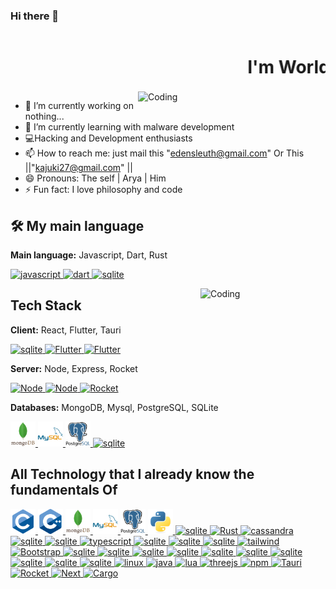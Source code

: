 ### Hi there 👋

<marquee><h1> I'm Worldsavior | Arya </h1></marquee>
<img align="right" alt="Coding" width="300" src="https://media.tenor.com/5ry-200hErMAAAAd/hacker-hacker-man.gif">
- 🔭 I’m currently working on nothing...
- 🌱 I’m currently learning with malware development
- 💻Hacking and Development enthusiasts
- 📫 How to reach me: just mail this "edensleuth@gmail.com" Or This ||"kajuki27@gmail.com" ||
- 😄 Pronouns: The self | Arya | Him
- ⚡ Fun fact: I love philosophy and code

## 🛠 My main language

**Main language:** Javascript, Dart, Rust

<a href="https://javascript.info/" target="_blank" rel="noreferrer"> <img src="https://upload.vectorlogo.zone/logos/javascript/images/239ec8a4-163e-4792-83b6-3f6d96911757.svg" alt="javascript" width="50" height="50"/> </a>
<a href="https://dart.dev/" target="_blank" rel="noreferrer"> <img src="https://www.vectorlogo.zone/logos/dartlang/dartlang-icon.svg" alt="dart" width="50" height="50"/> </a>
<a href="https://www.rust-lang.org/" target="_blank" rel="noreferrer"> <img src="https://www.vectorlogo.zone/logos/rust-lang/rust-lang-icon.svg" alt="sqlite" width="50" height="50"/> </a>

<img align="right" alt="Coding" width="200" src="https://media.tenor.com/Hg4jUD7qrYMAAAAC/hack-the-planet-hacker-cat.gif">

## Tech Stack

**Client:** React, Flutter, Tauri

<a href="https://react.dev/" target="_blank" rel="noreferrer"> <img src="https://www.vectorlogo.zone/logos/reactjs/reactjs-icon.svg" alt="sqlite" width="40" height="40"/> </a>
<a href="https://flutter.dev/" target="_blank" rel="noreferrer"> <img src="https://www.vectorlogo.zone/logos/flutterio/flutterio-icon.svg" alt="Flutter" width="40" height="40"/> </a>
<a href="https://tauri.app/" target="_blank" rel="noreferrer"> <img src="https://seeklogo.com/images/T/tauri-logo-39352BD5A1-seeklogo.com.png" alt="Flutter" width="40" height="40"/> </a>

**Server:** Node, Express, Rocket

<a href="https://nodejs.org/e" target="_blank" rel="noreferrer"> <img src="https://www.vectorlogo.zone/logos/nodejs/nodejs-icon.svg" alt="Node" width="40" height="40"/> </a>
<a href="https://nodejs.org/e" target="_blank" rel="noreferrer"> <img src="https://www.mementotech.in/assets/images/icons/express.png" alt="Node" width="40" height="40"/> </a>
<a href="https://rocket.rs/" target="_blank" rel="noreferrer"> <img src="https://rocket.rs/images/logo-boxed.png" alt="Rocket" width="40" height="40"/> </a>

**Databases:** MongoDB, Mysql, PostgreSQL, SQLite

<a href="https://www.mongodb.com/" target="_blank" rel="noreferrer"> <img src="https://raw.githubusercontent.com/devicons/devicon/master/icons/mongodb/mongodb-original-wordmark.svg" alt="mongodb" width="40" height="40"/> </a>
<a href="https://www.mysql.com/" target="_blank" rel="noreferrer"> <img src="https://raw.githubusercontent.com/devicons/devicon/master/icons/mysql/mysql-original-wordmark.svg" alt="mysql" width="40" height="40"/> </a>
<a href="https://www.postgresql.org" target="_blank" rel="noreferrer"> <img src="https://raw.githubusercontent.com/devicons/devicon/master/icons/postgresql/postgresql-original-wordmark.svg" alt="postgresql" width="40" height="40"/> </a>
<a href="https://www.sqlite.org/" target="_blank" rel="noreferrer"> <img src="https://www.vectorlogo.zone/logos/sqlite/sqlite-icon.svg" alt="sqlite" width="40" height="40"/> </a>



## All Technology that I already know the fundamentals Of

<p align="left"> <a href="https://www.cprogramming.com/" target="_blank" rel="noreferrer"> <img src="https://raw.githubusercontent.com/devicons/devicon/master/icons/c/c-original.svg" alt="c" width="40" height="40"/> </a> <a href="https://www.w3schools.com/cpp/" target="_blank" rel="noreferrer"> <img src="https://raw.githubusercontent.com/devicons/devicon/master/icons/cplusplus/cplusplus-original.svg" alt="cplusplus" width="40" height="40"/> </a>  <a href="https://www.mongodb.com/" target="_blank" rel="noreferrer"> <img src="https://raw.githubusercontent.com/devicons/devicon/master/icons/mongodb/mongodb-original-wordmark.svg" alt="mongodb" width="40" height="40"/> </a> <a href="https://www.mysql.com/" target="_blank" rel="noreferrer"> <img src="https://raw.githubusercontent.com/devicons/devicon/master/icons/mysql/mysql-original-wordmark.svg" alt="mysql" width="40" height="40"/> </a>  <a href="https://www.postgresql.org" target="_blank" rel="noreferrer"> <img src="https://raw.githubusercontent.com/devicons/devicon/master/icons/postgresql/postgresql-original-wordmark.svg" alt="postgresql" width="40" height="40"/> </a> <a href="https://www.python.org" target="_blank" rel="noreferrer"> <img src="https://raw.githubusercontent.com/devicons/devicon/master/icons/python/python-original.svg" alt="python" width="40" height="40"/> </a>   <a href="https://www.sqlite.org/" target="_blank" rel="noreferrer"> <img src="https://www.vectorlogo.zone/logos/sqlite/sqlite-icon.svg" alt="sqlite" width="40" height="40"/> </a>
<a href="https://www.rust-lang.org/" target="_blank" rel="noreferrer"> <img src="https://www.vectorlogo.zone/logos/rust-lang/rust-lang-icon.svg" alt="Rust" width="40" height="40"/> </a>
<a href="https://cassandra.apache.org/_/index.html" target="_blank" rel="noreferrer"> <img src="https://www.vectorlogo.zone/logos/apache_cassandra/apache_cassandra-icon.svg" alt="cassandra" width="40" height="40"/> </a>
<a href="https://www.w3schools.com/Css/" target="_blank" rel="noreferrer"> <img src="https://www.vectorlogo.zone/logos/w3_css/w3_css-icon.svg" alt="sqlite" width="40" height="40"/> </a>
<a href="https://www.php.net/" target="_blank" rel="noreferrer"> <img src="https://www.vectorlogo.zone/logos/php/php-icon.svg" alt="sqlite" width="40" height="40"/> </a>
 <a href="https://www.typescriptlang.org" target="_blank" rel="noreferrer"> <img src="https://cdn.icon-icons.com/icons2/2107/PNG/512/file_type_typescript_official_icon_130107.png" alt="typescript" width="40" height="40"/> </a>
<a href="https://react.dev/" target="_blank" rel="noreferrer"> <img src="https://www.vectorlogo.zone/logos/reactjs/reactjs-icon.svg" alt="sqlite" width="40" height="40"/> </a>
<a href="https://www.figma.com/" target="_blank" rel="noreferrer"> <img src="https://www.vectorlogo.zone/logos/figma/figma-icon.svg" alt="sqlite" width="40" height="40"/> </a>
<a href="https://flutter.dev/" target="_blank" rel="noreferrer"> <img src="https://www.vectorlogo.zone/logos/flutterio/flutterio-icon.svg" alt="sqlite" width="40" height="40"/> </a>
<a href="https://tailwindui.com/" target="_blank" rel="noreferrer"> <img src="https://www.scottbrady91.com/img/logos/tailwind.png" alt="tailwind" width="40" height="40"/> </a>
 <a href="https://getbootstrap.com/" target="_blank" rel="noreferrer"> <img src="https://www.drupal.org/files/project-images/bootstrap-stack.png" alt="Bootstrap" width="40" height="40"/> </a>
<a href="https://eslint.org/" target="_blank" rel="noreferrer"> <img src="https://www.vectorlogo.zone/logos/eslint/eslint-icon.svg" alt="sqlite" width="40" height="40"/> </a>
<a href="https://www.docker.com/" target="_blank" rel="noreferrer"> <img src="https://www.vectorlogo.zone/logos/docker/docker-icon.svg" alt="sqlite" width="40" height="40"/> </a>
<a href="https://dart.dev/" target="_blank" rel="noreferrer"> <img src="https://www.vectorlogo.zone/logos/dartlang/dartlang-icon.svg" alt="sqlite" width="40" height="40"/> </a>
<a href="https://github.com/" target="_blank" rel="noreferrer"> <img src="https://www.vectorlogo.zone/logos/git-scm/git-scm-icon.svg" alt="sqlite" width="40" height="40"/> </a>
<a href="https://gnu.org/" target="_blank" rel="noreferrer"> <img src="https://www.vectorlogo.zone/logos/gnu/gnu-icon.svg" alt="sqlite" width="40" height="40"/> </a>
<a href="https://go.dev/" target="_blank" rel="noreferrer"> <img src="https://www.vectorlogo.zone/logos/golang/golang-icon.svg" alt="sqlite" width="40" height="40"/> </a>
<a href="https://www.w3schools.com/html/" target="_blank" rel="noreferrer"> <img src="https://www.vectorlogo.zone/logos/w3_html5/w3_html5-icon.svg" alt="sqlite" width="40" height="40"/> </a>
<a href="https://graphql.org/" target="_blank" rel="noreferrer"> <img src="https://www.vectorlogo.zone/logos/graphql/graphql-icon.svg" alt="sqlite" width="40" height="40"/> </a>
<a href="https://javascript.info/" target="_blank" rel="noreferrer"> <img src="https://upload.vectorlogo.zone/logos/javascript/images/239ec8a4-163e-4792-83b6-3f6d96911757.svg" alt="sqlite" width="40" height="40"/> </a>
<a href="https://jquery.com/" target="_blank" rel="noreferrer"> <img src="https://www.vectorlogo.zone/logos/jquery/jquery-icon.svg" alt="sqlite" width="40" height="40"/> </a>
<a href="https://www.linux.org/" target="_blank" rel="noreferrer"> <img src="https://www.vectorlogo.zone/logos/linux/linux-icon.svg" alt="linux" width="40" height="40"/> </a>
<a href="https://java.org/" target="_blank" rel="noreferrer"> <img src="https://www.vectorlogo.zone/logos/java/java-icon.svg" alt="java" width="40" height="40"/> </a>
<a href="https://lua.dev/" target="_blank" rel="noreferrer"> <img src="https://www.vectorlogo.zone/logos/lua/lua-icon.svg" alt="lua" width="40" height="40"/> </a>
<a href="https://threejs.org/" target="_blank" rel="noreferrer"> <img src="https://discoverthreejs.com/images/app-logos/forum.png" alt="threejs" width="40" height="40"/> </a>
<a href="https://www.npmjs.com/" target="_blank" rel="noreferrer"> <img src="https://www.vectorlogo.zone/logos/npmjs/npmjs-icon.svg" alt="npm" width="40" height="40"/> </a>
<a href="https://tauri.app/" target="_blank" rel="noreferrer"> <img src="https://seeklogo.com/images/T/tauri-logo-39352BD5A1-seeklogo.com.png" alt="Tauri" width="40" height="40"/> </a>
<a href="https://rocket.rs/" target="_blank" rel="noreferrer"> <img src="https://rocket.rs/images/logo-boxed.png" alt="Rocket" width="40" height="40"/> </a>
 <a href="https://nextjs.org/" target="_blank" rel="noreferrer"> <img src="https://seeklogo.com/images/N/next-js-icon-logo-EE302D5DBD-seeklogo.com.png" alt="Next" width="40" height="40"/> </a>
<a href="https://tauri.app/" target="_blank" rel="noreferrer"> <img src="https://doc.rust-lang.org/cargo/images/Cargo-Logo-Small.png" alt="Cargo" width="40" height="40"/> </a>
 </p>
